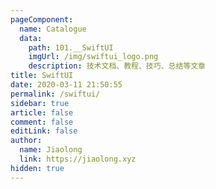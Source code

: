 ```yaml
---
pageComponent: 
  name: Catalogue
  data: 
    path: 101.__SwiftUI
    imgUrl: /img/swiftui_logo.png
    description: 技术文档、教程、技巧、总结等文章
title: SwiftUI
date: 2020-03-11 21:50:55
permalink: /swiftui/
sidebar: true
article: false
comment: false
editLink: false
author: 
  name: Jiaolong
  link: https://jiaolong.xyz
hidden: true
---
```

